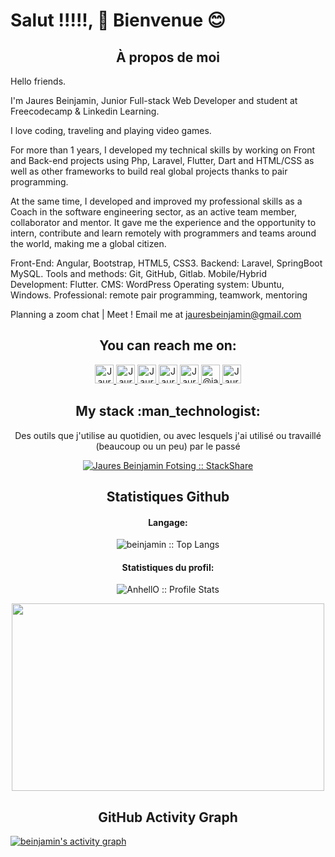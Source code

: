 # Salut !!!!!, 👋 Bienvenue 😊

<h2 align="center">À propos de moi</h2>

Hello friends.

I'm Jaures Beinjamin, Junior Full-stack Web Developer and student at Freecodecamp & Linkedin Learning.

I love coding, traveling and playing video games.

For more than 1 years, I developed my technical skills by working on Front and Back-end projects using Php, Laravel, Flutter, Dart and HTML/CSS as well as other frameworks to build real global projects thanks to pair programming.

At the same time, I developed and improved my professional skills as a Coach in the software engineering sector, as an active team member, collaborator and mentor. It gave me the experience and the opportunity to intern, contribute and learn remotely with programmers and teams around the world, making me a global citizen.

Front-End: Angular, Bootstrap, HTML5, CSS3.
Backend: Laravel, SpringBoot MySQL.
Tools and methods: Git, GitHub, Gitlab.
Mobile/Hybrid Development: Flutter.
CMS: WordPress
Operating system: Ubuntu, Windows.
Professional: remote pair programming, teamwork, mentoring



Planning a zoom chat | Meet ! Email me at jauresbeinjamin@gmail.com



<h2 align="center">You can reach me on: </h2>

<p align="center">

  <a href="https://www.linkedin.com/in/jaures-beinjamin-fotsing-297069211/">
    <img src="https://www.vectorlogo.zone/logos/linkedin/linkedin-icon.svg" alt="Jaures Beinjamin Fotsing LinkedIn Profile" height="30" width="30">
  </a>

  <a href="https://stackoverflow.com/users/16539954/jaures-beinjamin-fotsing">
    <img src="https://www.vectorlogo.zone/logos/stackoverflow/stackoverflow-icon.svg" alt="Jaures Beinjamin Fotsing Stack Overflow Profile" height="30" width="30">
  </a>

  <a href="https://meta.stackexchange.com/users/1101231/jaures-beinjamin-fotsing">
    <img src="https://www.vectorlogo.zone/logos/stackexchange/stackexchange-icon.svg" alt="Jaures Beinjamin Fotsing Stack Exchange Profile" height="30" width="30">
  </a>

  <a href="https://www.hackerrank.com/jauresbeinjamin?hr_r=1">
    <img src="https://cdn.worldvectorlogo.com/logos/hackerrank.svg" alt="Jaures Beinjamin Fotsing Hackerrank Profile" height="30" width="30">
  </a>
  
  <a href="https://leetcode.com/beinjamin/">
    <img src="https://upload.wikimedia.org/wikipedia/commons/1/19/LeetCode_logo_black.png" alt="Jaures Beinjamin Fotsing Leetcode Profile" height="30" width="30">
  </a>
  
  <a href="https://medium.com/@jauresbeinjamin">
    <img src="https://www.vectorlogo.zone/logos/medium/medium-tile.svg" alt="@jauresbeinjamin Medium Profile" height="30" width="30">
  </a>
  
  <a href="https://twitter.com/Jaures_2020">
    <img src="https://cdn.worldvectorlogo.com/logos/twitter-6.svg" alt="Jaures Beinjamin Fotsing Twitter Profile" height="30" width="30">
  </a>
</p>

<h2 align="center">My stack :man_technologist:</h2>

<p align="center">Des outils que j'utilise au quotidien, ou avec lesquels j'ai utilisé ou travaillé (beaucoup ou un peu) par le passé</p>
<p align="center">
  <a href="https://stackshare.io/beinjamin/my-stack">
    <img src="http://img.shields.io/badge/tech-stack-0690fa.svg?style=flat" alt="Jaures Beinjamin Fotsing :: StackShare" />
  </a>
</p>

<h2 align="center">Statistiques Github </h2>

<h4 align="center">Langage:</h4>

<p align="center"><img src="https://github-readme-stats.vercel.app/api/top-langs/?username=beinjamin&count_private=true&langs_count=10&theme=tokyonight&layout=compact&hide=html,css" alt="beinjamin :: Top Langs" /></p>

<h4 align="center">Statistiques du profil: </h4>

<p align="center"><img src="https://github-readme-stats.vercel.app/api?username=beinjamin&show_icons=true&theme=synthwave&count_private=true" alt="AnhellO :: Profile Stats" /></p>

<p align="center"><img src="https://tenor.com/view/silicon-valley-gif-5518465.gif" alt="" height="300" width="500"></p>


<h2 align="center">GitHub Activity Graph</h2>
<!-- https://github.com/beinjamin/github-readme-activity-graph -->

<a href="https://github.com/beinjamin"><img alt="beinjamin's activity graph" src="https://activity-graph.herokuapp.com/graph?username=beinjamin&bg_color=000000&color=ffffff&line=a51d2d&point=33d17a&area=true&hide_border=true" /></a>

<br />


